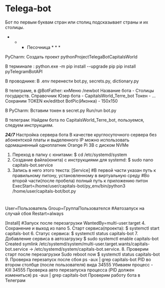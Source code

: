 # Telega-bot

Бот по первым буквам стран или столиц подсказывает страны и их столицы.

* * * Песочница * * *

PyCharm:
Создать проект pythonProjectTelegaBotCapitalsWorld

В терминале :
python.exe -m pip install --upgrade pip
pip install pyTelegramBotAPI

В проводнике:
В .env перенести bot.py, secrets.py, dictionary.py

В телеграме, в @BotFather:
кнМеню
/newbot
Название бота - Столицы государств. Справочник
Юзер бота - CapitalsWorld_Terre_bot
Токен - ...
Сохраним TOKEN
кн/editbot
BotPic(Иконка) - 150х150

В PyCharm:
Вставим токен в secret.py
Run/run bot.py

В телеграм:
Найдем бота по CapitalsWorld_Terre_bot, пользуемся, следуем инструкциям.

***24/7***
Настройка сервера бота
В качестве круглосуточного сервера без абонентской платы и выделенного IP можно использовать одомашненный одноплатник Orange Pi 3B с диском NVMe

1.	Переход в папку с юнитами:
$ cd /etc/systemd/system
2.	Создание файла(юнита) с инструкциями для systemd:
$ sudo nano capitals-bot.service
3.	Запись в него этого текста:
[Service]
#В первой части указан путь к правильному питону, установленному в виртуальную среду
#Во второй части(после пробела) полный путь к приложению питон
ExecStart=/home/user/capitals-bot/py_env/bin/python3 /home/user/capitals-bot/bot.py
#
User=Пользователь
Group=ГруппаПользователся
#Автозапуск на случай сбоя
Restart=always

[Install]
#Запуск после перезагрузки
WantedBy=multi-user.target
4.	Сохранение и выход из nano
5.	Старт сервиса(проекта):
$ systemctl start capitals-bot
6.	Статус сервиса:
$ systemctl status capitals-bot
7.	Добавление сервиса в автозагрузку 
$ sudo systemctl enable capitals-bot
Created symlink /etc/systemd/system/multi-user.target.wants/capitals-bot.service → /etc/systemd/system/capitals-bot.service.
8.	Проверим старт после перезагрузки Sudo reboot now
$ systemctl status capitals-bot
9.	Проверка перезапуск после сбоя
ps -aux | grep capitals-bot
PID во втором столбце (после пользователя) вида 34555
Убиваем процесс -
Kill 34555
Проверка авто перезапуска процесса (PID должен измениться)
ps -aux | grep capitals-bot
Проверим работу бота в Телеграм


